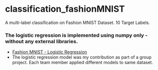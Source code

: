 # classification_fashionMNIST
A multi-label classification on Fashion MNIST Dataset. 10 Target Labels.

### The logistic regression is implemented using numpy only - without any external libraries.
- [Fashion MNIST - Logistic Regression](https://ndesai187.github.io/Logistic_Regression_FashionMNIST.html)
- The logistic regression model was my contribution as part of a group project. Each team member applied different models to same dataset.
